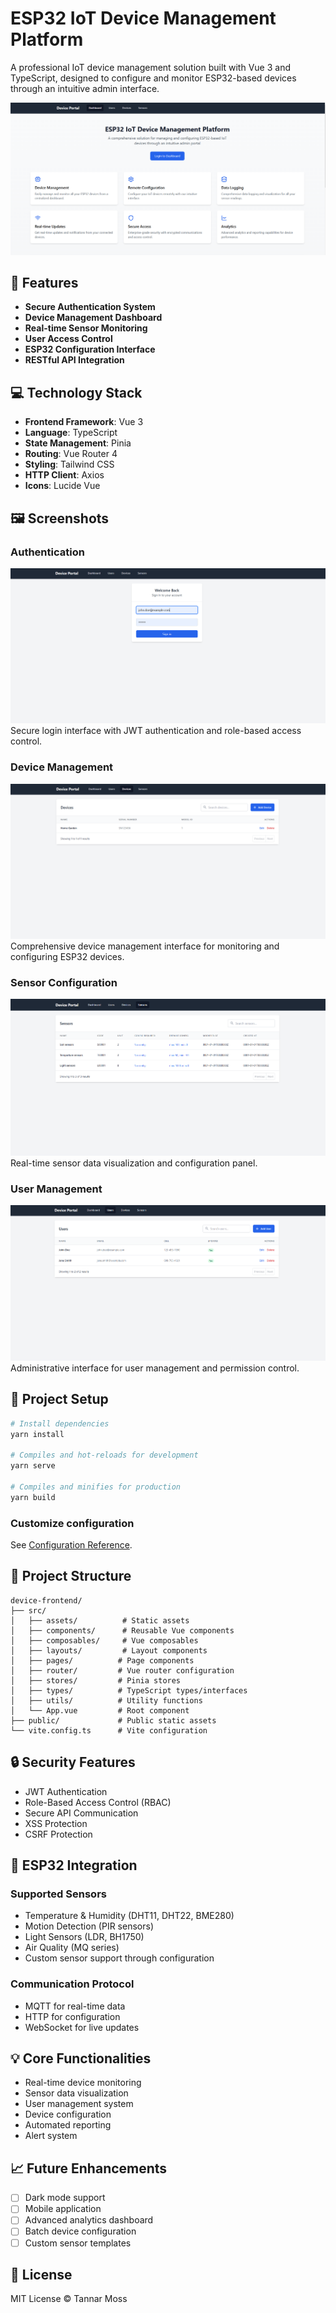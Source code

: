 # ESP32 IoT Device Management Platform

A professional IoT device management solution built with Vue 3 and TypeScript, designed to configure and monitor ESP32-based devices through an intuitive admin interface.

![Home Screen](./README/HomeScreen.png)

## 🚀 Features

- **Secure Authentication System**
- **Device Management Dashboard**
- **Real-time Sensor Monitoring**
- **User Access Control**
- **ESP32 Configuration Interface**
- **RESTful API Integration**

## 💻 Technology Stack

- **Frontend Framework**: Vue 3
- **Language**: TypeScript
- **State Management**: Pinia
- **Routing**: Vue Router 4
- **Styling**: Tailwind CSS
- **HTTP Client**: Axios
- **Icons**: Lucide Vue

## 🖼️ Screenshots

### Authentication
![Login Screen](./README/LoginScreen.png)
Secure login interface with JWT authentication and role-based access control.

### Device Management
![List Devices Screen](./README/ListDevicesScreen.png)
Comprehensive device management interface for monitoring and configuring ESP32 devices.

### Sensor Configuration
![List Sensors Screen](./README/ListSensorsScreen.png)
Real-time sensor data visualization and configuration panel.

### User Management
![List Users Screen](./README/ListUsersScreen.png)
Administrative interface for user management and permission control.

## 🚀 Project Setup

```bash
# Install dependencies
yarn install

# Compiles and hot-reloads for development
yarn serve

# Compiles and minifies for production
yarn build
```

### Customize configuration
See [Configuration Reference](https://cli.vuejs.org/config/).

## 📐 Project Structure
```
device-frontend/
├── src/
│   ├── assets/          # Static assets
│   ├── components/      # Reusable Vue components
│   ├── composables/     # Vue composables
│   ├── layouts/         # Layout components
│   ├── pages/          # Page components
│   ├── router/         # Vue router configuration
│   ├── stores/         # Pinia stores
│   ├── types/          # TypeScript types/interfaces
│   ├── utils/          # Utility functions
│   └── App.vue         # Root component
├── public/             # Public static assets
└── vite.config.ts      # Vite configuration
```

## 🔒 Security Features

- JWT Authentication
- Role-Based Access Control (RBAC)
- Secure API Communication
- XSS Protection
- CSRF Protection

## 🔌 ESP32 Integration

### Supported Sensors
- Temperature & Humidity (DHT11, DHT22, BME280)
- Motion Detection (PIR sensors)
- Light Sensors (LDR, BH1750)
- Air Quality (MQ series)
- Custom sensor support through configuration

### Communication Protocol
- MQTT for real-time data
- HTTP for configuration
- WebSocket for live updates

## 💡 Core Functionalities

- Real-time device monitoring
- Sensor data visualization
- User management system
- Device configuration
- Automated reporting
- Alert system

## 📈 Future Enhancements

- [ ] Dark mode support
- [ ] Mobile application
- [ ] Advanced analytics dashboard
- [ ] Batch device configuration
- [ ] Custom sensor templates

## 📄 License

MIT License © Tannar Moss